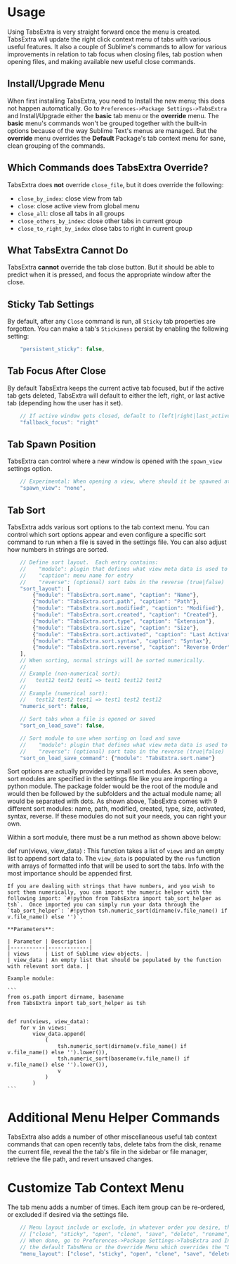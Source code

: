 # Usage
Using TabsExtra is very straight forward once the menu is created.  TabsExtra will update the right click context menu of tabs with various useful features.  It also a couple of Sublime's commands to allow for various improvements in relation to tab focus when closing files, tab postion when opening files, and making available new useful close commands.

## Install/Upgrade Menu
When first installing TabsExtra, you need to Install the new menu; this does not happen automatically.  Go to `Preferences->Package Settings->TabsExtra` and Install/Upgrade either the **basic** tab menu or the **override** menu. The **basic** menu's commands won't be grouped together with the built-in options because of the way Sublime Text's menus are managed.  But the **override** menu overrides the **Default** Package's tab context menu for sane, clean grouping of the commands.

## Which Commands does TabsExtra Override?
TabsExtra does **not** override `close_file`, but it does override the following:

- `close_by_index`: close view from tab
- `close`: close active view from global menu
- `close_all`: close all tabs in all groups
- `close_others_by_index`: close other tabs in current group
- `close_to_right_by_index` close tabs to right in current group

## What TabsExtra Cannot Do
TabsExtra **cannot** override the tab close button.  But it should be able to predict when it is pressed, and focus the appropriate window after the close.

## Sticky Tab Settings
By default, after any `Close` command is run, all `Sticky` tab properties are forgotten.  You can make a tab's `Stickiness` persist by enabling the following setting:

```javascript
    "persistent_sticky": false,
```

## Tab Focus After Close
By default TabsExtra keeps the current active tab focused, but if the active tab gets deleted, TabsExtra will default to either the left, right, or last active tab (depending how the user has it set).

```javascript
    // If active window gets closed, default to (left|right|last_active)
    "fallback_focus": "right"
```

## Tab Spawn Position
TabsExtra can control where a new window is opened with the `spawn_view` settings option.

```js
    // Experimental: When opening a view, where should it be spawned at (none|left|active_left|active_right|right)
    "spawn_view": "none",
```

## Tab Sort
TabsExtra adds various sort options to the tab context menu.  You can control which sort options appear and even configure a specific sort command to run when a file is saved in the settings file.  You can also adjust how numbers in strings are sorted.

```js
    // Define sort layout.  Each entry contains:
    //    "module": plugin that defines what view meta data is used to sort
    //    "caption": menu name for entry
    //    "reverse": (optional) sort tabs in the reverse (true|false)
    "sort_layout": [
        {"module": "TabsExtra.sort.name", "caption": "Name"},
        {"module": "TabsExtra.sort.path", "caption": "Path"},
        {"module": "TabsExtra.sort.modified", "caption": "Modified"},
        {"module": "TabsExtra.sort.created", "caption": "Created"},
        {"module": "TabsExtra.sort.type", "caption": "Extension"},
        {"module": "TabsExtra.sort.size", "caption": "Size"},
        {"module": "TabsExtra.sort.activated", "caption": "Last Activated"},
        {"module": "TabsExtra.sort.syntax", "caption": "Syntax"},
        {"module": "TabsExtra.sort.reverse", "caption": "Reverse Order"}
    ],
    // When sorting, normal strings will be sorted numerically.
    //
    // Example (non-numerical sort):
    //   test12 test2 test1 => test1 test12 test2
    //
    // Example (numerical sort):
    //   test12 test2 test1 => test1 test2 test12
    "numeric_sort": false,

    // Sort tabs when a file is opened or saved
    "sort_on_load_save": false,

    // Sort module to use when sorting on load and save
    //    "module": plugin that defines what view meta data is used to sort
    //    "reverse": (optional) sort tabs in the reverse (true|false)
    "sort_on_load_save_command": {"module": "TabsExtra.sort.name"}
```

Sort options are actually provided by small sort modules.  As seen above, sort modules are specified in the settings file like you are importing a python module.  The package folder would be the root of the module and would then be followed by the subfolders and the actual module name; all would be separated with dots.  As shown above, TabsExtra comes with 9 different sort modules: name, path, modified, created, type, size, activated, syntax, reverse.  If these modules do not suit your needs, you can right your own.

Within a sort module, there must be a run method as shown above below:

def run(views, view_data)
: 
    This function takes a list of `views` and an empty list to append sort data to.  The `view_data` is populated by the `run` function with arrays of formatted info that will be used to sort the tabs.  Info with the most importance should be appended first.

    If you are dealing with strings that have numbers, and you wish to sort them numerically, you can import the numeric helper with the following import: `#!python from TabsExtra import tab_sort_helper as tsh`.  Once imported you can simply run your data through the `tab_sort_helper`: `#!python tsh.numeric_sort(dirname(v.file_name() if v.file_name() else '')`.

    **Parameters**:

    | Parameter | Description |
    |-----------|-------------|
    | views     | List of Sublime view objects. |
    | view_data | An empty list that should be populated by the function with relevant sort data. |

    Example module:

    ```
    from os.path import dirname, basename
    from TabsExtra import tab_sort_helper as tsh


    def run(views, view_data):
        for v in views:
            view_data.append(
                (
                    tsh.numeric_sort(dirname(v.file_name() if v.file_name() else '').lower()),
                    tsh.numeric_sort(basename(v.file_name() if v.file_name() else '').lower()),
                    v
                )
            )
    ```

# Additional Menu Helper Commands
TabsExtra also adds a number of other miscellaneous useful tab context commands that can open recently tabs, delete tabs from the disk, rename the current file, reveal the the tab's file in the sidebar or file manager, retrieve the file path, and revert unsaved changes.

# Customize Tab Context Menu
The tab menu adds a number of times.  Each item group can be re-ordered, or excluded if desired via the settings file.

```javascript
    // Menu layout include or exclude, in whatever order you desire, the following options:
    // ["close", "sticky", "open", "clone", "save", "delete", "rename", "reveal", "path", "revert", "sort"]
    // When done, go to Preferences->Package Settings->TabsExtra and Install/Upgrade either
    // the default TabsMenu or the Override Menu which overrides the "Default" package's menu.
    "menu_layout": ["close", "sticky", "open", "clone", "save", "delete", "rename", "reveal", "path", "revert", "sort"],
```
